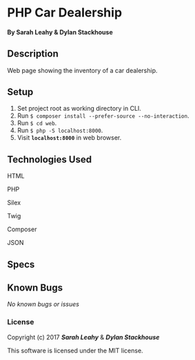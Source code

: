 # PHP Car Dealership


#### By Sarah Leahy & Dylan Stackhouse

## Description

Web page showing the inventory of a car dealership.

## Setup

1. Set project root as working directory in CLI.
2. Run `$ composer install --prefer-source --no-interaction`.
3. Run `$ cd web`.
4. Run `$ php -S localhost:8000`.
5. Visit **`localhost:8000`** in web browser.

## Technologies Used

HTML

PHP

Silex

Twig

Composer

JSON

## Specs



## Known Bugs

_No known bugs or issues_

### License

Copyright (c) 2017 _**Sarah Leahy**_ & _**Dylan Stackhouse**_

This software is licensed under the MIT license.
